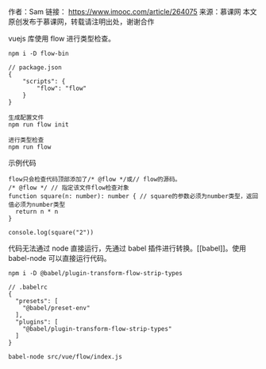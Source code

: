 作者：Sam
链接： https://www.imooc.com/article/264075
来源：慕课网
本文原创发布于慕课网，转载请注明出处，谢谢合作

vuejs 库使用 flow 进行类型检查。
```
npm i -D flow-bin

// package.json
{
	"scripts": {
		"flow": "flow"
	}
}

生成配置文件
npm run flow init

进行类型检查
npm run flow
```

示例代码
```
flow只会检查代码顶部添加了/* @flow */或// flow的源码。
/* @flow */ // 指定该文件flow检查对象
function square(n: number): number { // square的参数必须为number类型，返回值必须为number类型
  return n * n
}

console.log(square("2"))
```


代码无法通过 node 直接运行，先通过 babel 插件进行转换。[[babel]]。使用 babel-node 可以直接运行代码。
```
npm i -D @babel/plugin-transform-flow-strip-types

// .babelrc
{
  "presets": [
    "@babel/preset-env"
  ],
  "plugins": [
    "@babel/plugin-transform-flow-strip-types"
  ]
}

babel-node src/vue/flow/index.js
```